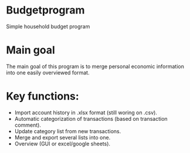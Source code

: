# Budgetprogram
Simple household budget program

# Main goal
The main goal of this program is to merge personal economic information into one easily overviewed format. 

# Key functions:
- Import account history in .xlsx format (still woring on .csv).
- Automatic categorization of transactions (based on transaction comment).
- Update category list from new transactions.
- Merge and export several lists into one.
- Overview (GUI or excel/google sheets).
